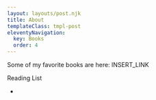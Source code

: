 ```yaml
---
layout: layouts/post.njk
title: About
templateClass: tmpl-post
eleventyNavigation:
  key: Books
  order: 4
---
```


Some of my favorite books are here: INSERT_LINK

Reading List

-
